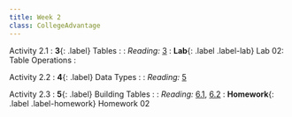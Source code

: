 ```yaml
---
title: Week 2
class: CollegeAdvantage
---
```


Activity 2.1
: **3**{: .label} Tables
: <!--[Slides](#) &#8226; [Demos](#) &#8226; [Video](#)-->
: _Reading:_ [3](https://inferentialthinking.com/chapters/03/programming-in-python.html)
: **Lab**{: .label .label-lab} Lab 02: Table Operations
: <!--[Lab 02 Worksheet](#)-->

Activity 2.2
: **4**{: .label} Data Types
: <!--[Slides](#) &#8226; [Demos](#) &#8226; [Video](#)-->
: _Reading:_ [5](https://inferentialthinking.com/chapters/05/Sequences.html)

Activity 2.3
: **5**{: .label} Building Tables
: <!--[Slides](#) &#8226; [Demos](#) &#8226; [Video](#)-->
: _Reading:_ [6.1](https://inferentialthinking.com/chapters/06/1/Sorting_Rows.html), [6.2](https://inferentialthinking.com/chapters/06/2/Selecting_Rows.html)
: **Homework**{: .label .label-homework} Homework 02
